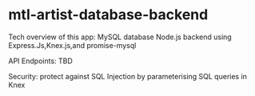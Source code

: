 # mtl-artist-database-backend

Tech overview of this app:
    MySQL database
    Node.js backend using Express.Js,Knex.js,and promise-mysql

API Endpoints:
    TBD

Security: 
    protect against SQL Injection by parameterising SQL queries in Knex
